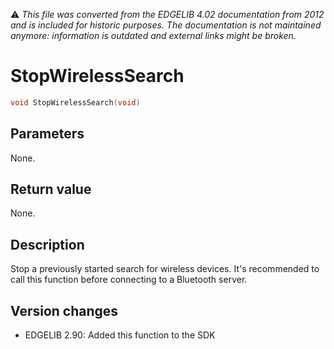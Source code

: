 :warning: _This file was converted from the EDGELIB 4.02 documentation from 2012 and is included for historic purposes. The documentation is not maintained anymore: information is outdated and external links might be broken._

# StopWirelessSearch


```c++
void StopWirelessSearch(void)
```

## Parameters
None.

## Return value
None.

## Description
Stop a previously started search for wireless devices. It's recommended to call this function before connecting to a Bluetooth server.

## Version changes
- EDGELIB 2.90: Added this function to the SDK

